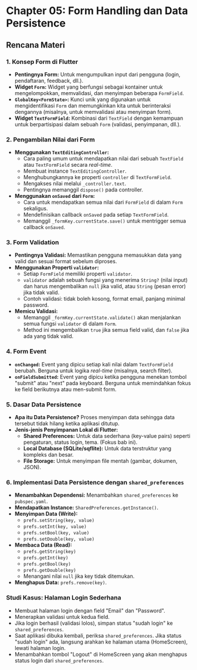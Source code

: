 # Chapter 05: Form Handling dan Data Persistence

## Rencana Materi

### 1. Konsep Form di Flutter
-   **Pentingnya Form:** Untuk mengumpulkan input dari pengguna (login, pendaftaran, feedback, dll.).
-   **Widget `Form`:** Widget yang berfungsi sebagai kontainer untuk mengelompokkan, memvalidasi, dan menyimpan beberapa `FormField`.
-   **`GlobalKey<FormState>`:** Kunci unik yang digunakan untuk mengidentifikasi `Form` dan memungkinkan kita untuk berinteraksi dengannya (misalnya, untuk memvalidasi atau menyimpan form).
-   **Widget `TextFormField`:** Kombinasi dari `TextField` dengan kemampuan untuk berpartisipasi dalam sebuah `Form` (validasi, penyimpanan, dll.).

### 2. Pengambilan Nilai dari Form
-   **Menggunakan `TextEditingController`:**
    -   Cara paling umum untuk mendapatkan nilai dari sebuah `TextField` atau `TextFormField` secara *real-time*.
    -   Membuat instance `TextEditingController`.
    -   Menghubungkannya ke properti `controller` di `TextFormField`.
    -   Mengakses nilai melalui `_controller.text`.
    -   Pentingnya memanggil `dispose()` pada controller.
-   **Menggunakan `onSaved` dari `Form`:**
    -   Cara untuk mendapatkan semua nilai dari `FormField` di dalam `Form` sekaligus.
    -   Mendefinisikan callback `onSaved` pada setiap `TextFormField`.
    -   Memanggil `_formKey.currentState.save()` untuk mentrigger semua callback `onSaved`.

### 3. Form Validation
-   **Pentingnya Validasi:** Memastikan pengguna memasukkan data yang valid dan sesuai format sebelum diproses.
-   **Menggunakan Properti `validator`:**
    -   Setiap `FormField` memiliki properti `validator`.
    -   `validator` adalah sebuah fungsi yang menerima `String?` (nilai input) dan harus mengembalikan `null` jika valid, atau `String` (pesan error) jika tidak valid.
    -   Contoh validasi: tidak boleh kosong, format email, panjang minimal password.
-   **Memicu Validasi:**
    -   Memanggil `_formKey.currentState.validate()` akan menjalankan semua fungsi `validator` di dalam `Form`.
    -   Method ini mengembalikan `true` jika semua field valid, dan `false` jika ada yang tidak valid.

### 4. Form Event
-   **`onChanged`:** Event yang dipicu setiap kali nilai dalam `TextFormField` berubah. Berguna untuk logika *real-time* (misalnya, search filter).
-   **`onFieldSubmitted`:** Event yang dipicu ketika pengguna menekan tombol "submit" atau "next" pada keyboard. Berguna untuk memindahkan fokus ke field berikutnya atau men-submit form.

### 5. Dasar Data Persistence
-   **Apa itu Data Persistence?** Proses menyimpan data sehingga data tersebut tidak hilang ketika aplikasi ditutup.
-   **Jenis-jenis Penyimpanan Lokal di Flutter:**
    -   **Shared Preferences:** Untuk data sederhana (key-value pairs) seperti pengaturan, status login, tema. (Fokus bab ini).
    -   **Local Database (SQLite/sqflite):** Untuk data terstruktur yang kompleks dan besar.
    -   **File Storage:** Untuk menyimpan file mentah (gambar, dokumen, JSON).

### 6. Implementasi Data Persistence dengan `shared_preferences`
-   **Menambahkan Dependensi:** Menambahkan `shared_preferences` ke `pubspec.yaml`.
-   **Mendapatkan Instance:** `SharedPreferences.getInstance()`.
-   **Menyimpan Data (Write):**
    -   `prefs.setString(key, value)`
    -   `prefs.setInt(key, value)`
    -   `prefs.setBool(key, value)`
    -   `prefs.setDouble(key, value)`
-   **Membaca Data (Read):**
    -   `prefs.getString(key)`
    -   `prefs.getInt(key)`
    -   `prefs.getBool(key)`
    -   `prefs.getDouble(key)`
    -   Menangani nilai `null` jika key tidak ditemukan.
-   **Menghapus Data:** `prefs.remove(key)`.

### Studi Kasus: Halaman Login Sederhana
-   Membuat halaman login dengan field "Email" dan "Password".
-   Menerapkan validasi untuk kedua field.
-   Jika login berhasil (validasi lolos), simpan status "sudah login" ke `shared_preferences`.
-   Saat aplikasi dibuka kembali, periksa `shared_preferences`. Jika status "sudah login" ada, langsung arahkan ke halaman utama (HomeScreen), lewati halaman login.
-   Menambahkan tombol "Logout" di HomeScreen yang akan menghapus status login dari `shared_preferences`.
